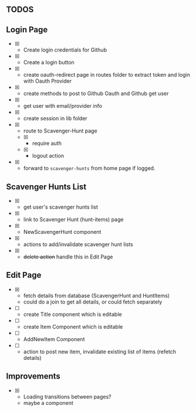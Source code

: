 ## TODOS

## Login Page

- [x] - Create login credentials for Github
- [x] - Create a login button
- [x] - create oauth-redirect page in routes folder to extract token and login with Oauth Provider
- [x] - create methods to post to Github Oauth and Github get user
- [x] - get user with email/provider info
- [x] - create session in lib folder
- [x] - route to Scavenger-Hunt page
  - [x] - require auth
  - [x] - logout action
- [x] - forward to `scavenger-hunts` from home page if logged.

## Scavenger Hunts List

- [x] - get user's scavenger hunts list
- [x] - link to Scavenger Hunt (hunt-items) page
- [x] - NewScavengerHunt component
- [x] - actions to add/invalidate scavenger hunt lists
- [x] - ~~delete action~~ handle this in Edit Page

## Edit Page

- [x] - fetch details from database (ScavengerHunt and HuntItems)
  - could do a join to get all details, or could fetch separately
- [ ] - create Title component which is editable
- [ ] - create Item Component which is editable
- [ ] - AddNewItem Component
- [ ] - action to post new item, invalidate existing list of items (refetch details)

## Improvements

- [x] - Loading transitions between pages?
  - maybe a component
